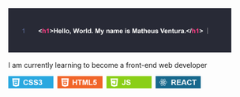 <img src="hello-world.png" alt="studying" height="90px">
<p>I am currently learning to become a front-end web developer</p>
<img src="examples.png" alt="studying" height="25px">
